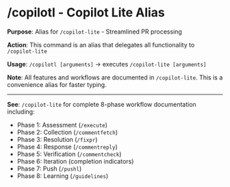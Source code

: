 # /copilotl - Copilot Lite Alias

**Purpose**: Alias for `/copilot-lite` - Streamlined PR processing

**Action**: This command is an alias that delegates all functionality to `/copilot-lite`

**Usage**: `/copilotl [arguments]` → executes `/copilot-lite [arguments]`

**Note**: All features and workflows are documented in `/copilot-lite`. This is a convenience alias for faster typing.

---

**See**: `/copilot-lite` for complete 8-phase workflow documentation including:
- Phase 1: Assessment (`/execute`)
- Phase 2: Collection (`/commentfetch`)
- Phase 3: Resolution (`/fixpr`)
- Phase 4: Response (`/commentreply`)
- Phase 5: Verification (`/commentcheck`)
- Phase 6: Iteration (completion indicators)
- Phase 7: Push (`/pushl`)
- Phase 8: Learning (`/guidelines`)
